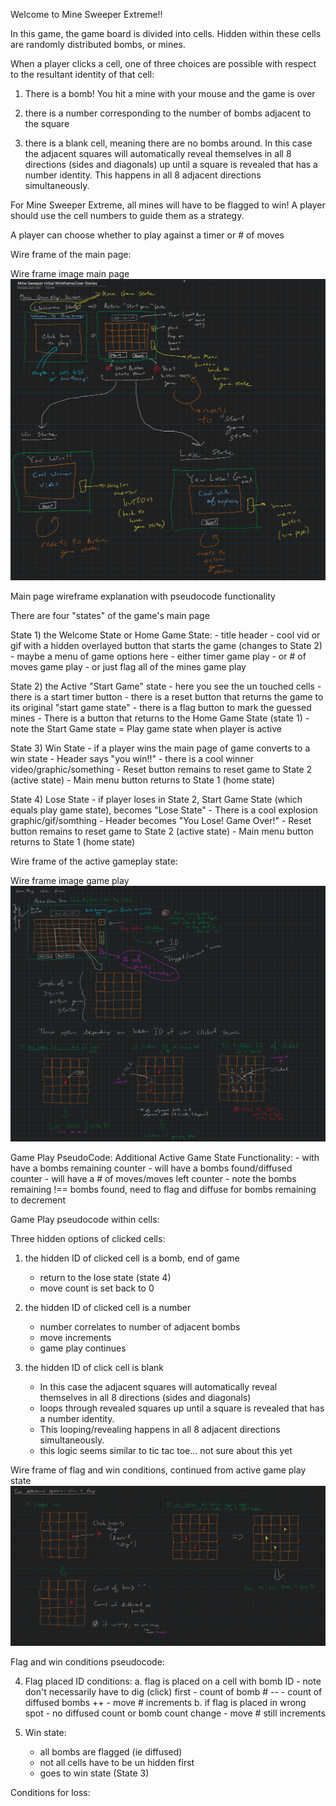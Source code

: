 Welcome to Mine Sweeper Extreme!!

In this game, the game board is divided into cells. Hidden within these cells are randomly distributed bombs, or mines. 

When a player clicks a cell, one of three choices are possible with respect to the resultant identity of that cell:

1) There is a bomb! You hit a mine with your mouse and the game is over

2) there is a number corresponding to the number of bombs adjacent to the square

3) there is a blank cell, meaning there are no bombs around. In this case the adjacent squares will automatically reveal themselves in all 8 directions (sides and diagonals) up until a square is revealed that has a number identity. This happens in all 8 adjacent directions simultaneously.

For Mine Sweeper Extreme, all mines will have to be flagged to win! A player should use the cell numbers to guide them as a strategy.

A player can choose whether to play against a timer or # of moves

Wire frame of the main page:

Wire frame image main page
![wireFrame_mainPage text](./images/wireframe_main1.png)

Main page wireframe explanation with pseudocode functionality

There are four "states" of the game's main page

State 1) the Welcome State or Home Game State:
    - title header
    - cool vid or gif with a hidden overlayed button that starts the game (changes to State 2)
    - maybe a menu of game options here
        - either timer game play 
        - or # of moves game play
        - or just flag all of the mines game play

State 2) the Active "Start Game" state
    - here you see the un touched cells
    - there is a start timer button
    - there is a reset button that returns the game to its original "start game state"
    - there is a flag button to mark the guessed mines
    - There is a button that returns to the Home Game State (state 1)
    - note the Start Game state = Play game state when player is active

State 3) Win State
    - if a player wins the main page of game converts to a win state
    - Header says "you win!!"
    - there is a cool winner video/graphic/something
    - Reset button remains to reset game to State 2 (active state)
    - Main menu button returns to State 1 (home state)

State 4) Lose State
    - if player loses in State 2, Start Game State (which equals play game state), becomes "Lose State"
    - There is a cool explosion graphic/gif/somthing
    - Header becomes "You Lose! Game Over!"
    - Reset button remains to reset game to State 2 (active state)
    - Main menu button returns to State 1 (home state)


Wire frame of the active gameplay state:

Wire frame image game play
![wireFrame_mainPage text](./images/wireframe_gameplay.png)

Game Play PseudoCode:
Additional Active Game State Functionality:
    - with have a bombs remaining counter
    - will have a bombs found/diffused counter
    - will have a # of moves/moves left counter
    - note the bombs remaining !== bombs found, need to flag and diffuse for bombs remaining to decrement

Game Play pseudocode within cells:

Three hidden options of clicked cells:

1) the hidden ID of clicked cell is a bomb, end of game
    - return to the lose state (state 4)
    - move count is set back to 0

2) the hidden ID of clicked cell is a number
    - number correlates to number of adjacent bombs
    - move increments
    - game play continues

3) the hidden ID of click cell is blank
    - In this case the adjacent squares will automatically reveal themselves in all 8 directions (sides and diagonals) 
    - loops through revealed squares up until a square is revealed that has a number identity. 
    - This looping/revealing happens in all 8 adjacent directions simultaneously.
    - this logic seems similar to tic tac toe... not sure about this yet


Wire frame of flag and win conditions, continued from active game play state
![wireFrame_flagAndWin text](./images/wireframe_flagAndWin.png)


Flag and win conditions pseudocode:

4) Flag placed ID conditions:
    a. flag is placed on a cell with bomb ID
        - note don't necessarily have to dig (click) first
        - count of bomb # --
        - count of diffused bombs ++
        - move # increments
    b. if flag is placed in wrong spot
        - no diffused count or bomb count change
        - move # still increments

5) Win state:
    - all bombs are flagged (ie diffused)
    - not all cells have to be un hidden first
    - goes to win state (State 3)


Conditions for loss:




